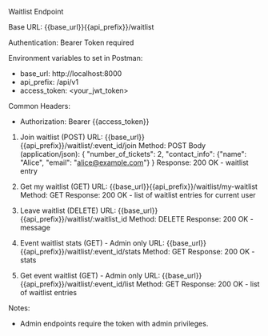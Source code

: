 Waitlist Endpoint

Base URL: {{base_url}}{{api_prefix}}/waitlist

Authentication: Bearer Token required

Environment variables to set in Postman:

- base_url: http://localhost:8000
- api_prefix: /api/v1
- access_token: <your_jwt_token>

Common Headers:

- Authorization: Bearer {{access_token}}

1. Join waitlist (POST)
   URL: {{base_url}}{{api_prefix}}/waitlist/:event_id/join
   Method: POST
   Body (application/json):
   {
   "number_of_tickets": 2,
   "contact_info": {"name": "Alice", "email": "alice@example.com"}
   }
   Response: 200 OK - waitlist entry

2. Get my waitlist (GET)
   URL: {{base_url}}{{api_prefix}}/waitlist/my-waitlist
   Method: GET
   Response: 200 OK - list of waitlist entries for current user

3. Leave waitlist (DELETE)
   URL: {{base_url}}{{api_prefix}}/waitlist/:waitlist_id
   Method: DELETE
   Response: 200 OK - message

4. Event waitlist stats (GET) - Admin only
   URL: {{base_url}}{{api_prefix}}/waitlist/:event_id/stats
   Method: GET
   Response: 200 OK - stats

5. Get event waitlist (GET) - Admin only
   URL: {{base_url}}{{api_prefix}}/waitlist/:event_id/list
   Method: GET
   Response: 200 OK - list of waitlist entries

Notes:

- Admin endpoints require the token with admin privileges.
